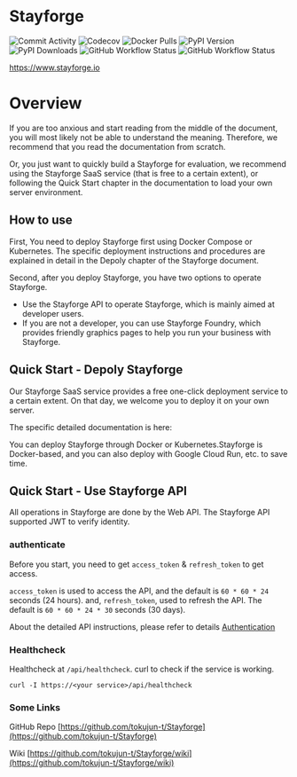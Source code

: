 # Stayforge

![Commit Activity](https://img.shields.io/github/commit-activity/m/tokujun-t/Stayforge)
![Codecov](https://codecov.io/gh/tokujun-t/Stayforge/branch/main/graph/badge.svg)
![Docker Pulls](https://img.shields.io/docker/pulls/tokujunsystem/stayforge.svg)
![PyPI Version](https://img.shields.io/pypi/v/stayforge)
![PyPI Downloads](https://img.shields.io/pypi/dm/stayforge)
![GitHub Workflow Status](https://github.com/tokujun-t/Stayforge/actions/workflows/docker-build-push.yml/badge.svg)
![GitHub Workflow Status](https://github.com/tokujun-t/Stayforge/actions/workflows/python-sdk.yml/badge.svg)

https://www.stayforge.io

# Overview

If you are too anxious and start reading from the middle of the document, you will most likely not be able to understand
the meaning. Therefore, we recommend that you read the documentation from scratch.

Or, you just want to quickly build a Stayforge for evaluation, we recommend using the Stayforge SaaS service (that is
free to a certain extent), or following the Quick Start chapter in the documentation to load your own server
environment.

## How to use

First, You need to deploy Stayforge first using Docker Compose or Kubernetes. The specific deployment instructions and
procedures are explained in detail in the Depoly chapter of the Stayforge document.

Second, after you deploy Stayforge, you have two options to operate Stayforge.

- Use the Stayforge API to operate Stayforge, which is mainly aimed at developer users.
- If you are not a developer, you can use Stayforge Foundry, which provides friendly graphics pages to help you run your
  business with Stayforge.

## Quick Start - Depoly Stayforge

Our Stayforge SaaS service provides a free one-click deployment service to a certain extent. On that day, we welcome you
to deploy it on your own server.

The specific detailed documentation is here:

You can deploy Stayforge through Docker or Kubernetes.Stayforge is Docker-based,
and you can also deploy with Google Cloud Run, etc. to save time.

## Quick Start - Use Stayforge API

All operations in Stayforge are done by the Web API.
The Stayforge API supported JWT to verify identity.

### authenticate

Before you start, you need to get `access_token` & `refresh_token` to get access.

`access_token` is used to access the API, and the default is `60 * 60 * 24` seconds (24 hours). and,
`refresh_token`, used to refresh the API. The default is `60 * 60 * 24 * 30` seconds (30 days).

About the detailed API instructions, please refer to
details [Authentication](#/Authentication/authenticate_api_auth_authenticate_post)

### Healthcheck

Healthcheck at `/api/healthcheck`. curl to check if the service is working.

```shell
curl -I https://<your service>/api/healthcheck
```

### Some Links

GitHub Repo
[https://github.com/tokujun-t/Stayforge](https://github.com/tokujun-t/Stayforge)

Wiki
[https://github.com/tokujun-t/Stayforge/wiki](https://github.com/tokujun-t/Stayforge/wiki)
